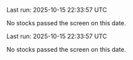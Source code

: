 

Last run: 2025-10-15 22:33:57 UTC

No stocks passed the screen on this date.


Last run: 2025-10-15 22:33:57 UTC

No stocks passed the screen on this date.

